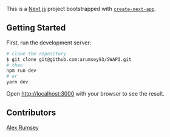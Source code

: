 This is a [Next.js](https://nextjs.org/) project bootstrapped with [`create-next-app`](https://github.com/vercel/next.js/tree/canary/packages/create-next-app).

## Getting Started

First, run the development server:

```bash
# clone the repository
$ git clone git@github.com:arumsey93/SWAPI.git
# then
npm run dev
# or
yarn dev
```

Open [http://localhost:3000](http://localhost:3000) with your browser to see the result.

## Contributors

[Alex Rumsey](www.alexrumsey.dev)
